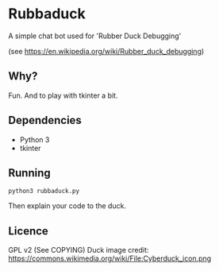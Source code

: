 # Rubbaduck

A simple chat bot used for 'Rubber Duck Debugging'

(see https://en.wikipedia.org/wiki/Rubber_duck_debugging)

## Why?

Fun. And to play with tkinter a bit.

## Dependencies

- Python 3
- tkinter

## Running

`python3 rubbaduck.py`

Then explain your code to the duck.

## Licence
GPL v2 (See COPYING)
Duck image credit: https://commons.wikimedia.org/wiki/File:Cyberduck_icon.png
